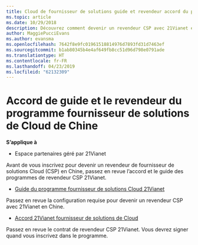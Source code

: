 ```yaml
---
title: Cloud de fournisseur de solutions guide et revendeur accord du programme (Partner Center géré par 21Vianet)
ms.topic: article
ms.date: 10/29/2018
description: Découvrez comment devenir un revendeur CSP avec 21Vianet en Chine.
author: MaggiePucciEvans
ms.author: evansma
ms.openlocfilehash: 7642f8e9fc01961518814976d7893fd31d7463ef
ms.sourcegitcommit: b1ab80345b4e4af649fb8cc51d96d798e0791ade
ms.translationtype: HT
ms.contentlocale: fr-FR
ms.lasthandoff: 04/23/2019
ms.locfileid: "62132309"
---
```

# <a name="china-cloud-solution-provider-program-guide-and-reseller-agreement"></a>Accord de guide et le revendeur du programme fournisseur de solutions de Cloud de Chine
**S’applique à**

-   Espace partenaires géré par 21Vianet

Avant de vous inscrivez pour devenir un revendeur de fournisseur de solutions Cloud (CSP) en Chine, passez en revue l’accord et le guide des programmes de revendeur CSP 21Vianet.

-   [Guide du programme fournisseur de solutions Cloud 21Vianet](https://www.21vbluecloud.com/office365/SolProv_programguide/)

Passez en revue la configuration requise pour devenir un revendeur CSP avec 21Vianet en Chine.

-   [Accord 21Vianet fournisseur de solutions de Cloud](https://www.21vbluecloud.com/office365/ResellerAgr/)

Passez en revue le contrat de revendeur CSP 21Vianet. Vous devrez signer quand vous inscrivez dans le programme. 

